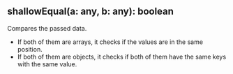 ## shallowEqual(a: any, b: any): boolean

Compares the passed data.
* If both of them are arrays, it checks if the values are in the same position.
* If both of them are objects, it checks if both of them have the same keys with the same value.

